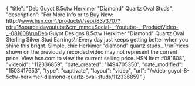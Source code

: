 {
    "title": "Deb Guyot 8.5ctw Herkimer \"Diamond\" Quartz Oval Studs",
    "description": "For More Info or to Buy Now: http:\/\/www.hsn.com\/products\/seo\/8373707?rdr=1&sourceid=youtube&cm_mmc=Social-_-Youtube-_-ProductVideo-_-081608\r\nDeb Guyot Designs 8.5ctw Herkimer \"Diamond\" Quartz Oval Sterling Silver Stud Earrings\nEvery day just keeps getting better when you shine this bright. Simple, chic Herkimer \"diamond\" quartz studs...\r\nPrices shown on the previously recorded video may not represent the current price.  View hsn.com to view the current selling price. HSN Item #081608",
    "videoid": "112336859",
    "date_created": "1494705350",
    "date_modified": "1503417653",
    "type": "captivate",
    "layout": "video",
    "url": "\/v\/deb-guyot-8-5ctw-herkimer-diamond-quartz-oval-studs\/112336859"
}